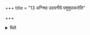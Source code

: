 +++
title = "13 अग्निष्ठ उदयनीये पशुमुपाकरोति"

+++

<details><summary>थिते</summary>

13. On the Agniṣṭha (that which faces Agni i.e. the central post) he dedicates the victim on the Udayanīya day. 
</details>
